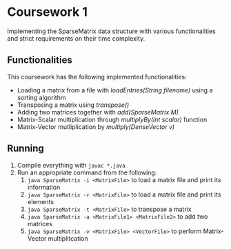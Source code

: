 # Coursework 1
Implementing the SparseMatrix data structure with various functionalities and strict requirements on their time complexity.

## Functionalities
This coursework has the following implemented functionalities:

* Loading a matrix from a file with *loadEntries(String filename)* using a sorting algorithm
* Transposing a matrix using *transpose()* 
* Adding two matrices together with *add(SparseMatrix M)*
* Matrix-Scalar multiplication through *multiplyBy(int scalar)* function
* Matrix-Vector mutliplication by *multiply(DenseVector v)*

## Running

1. Compile everything with `javac *.java`
2. Run an appropriate command from the following:
    1. `java SparseMatrix -i <MatrixFile>` to load a matrix file and print its information
    1. `java SparseMatrix -r <MatrixFile>` to load a matrix file and print its elements
    1. `java SparseMatrix -t <MatrixFile>` to transpose a matrix
    1. `java SparseMatrix -a <MatrixFile1> <MatrixFile2>` to add two matrices
    1. `java SparseMatrix -v <MatrixFile> <VectorFile>` to perform Matrix-Vector multiplitcation

